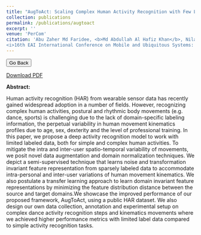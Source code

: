 ```yaml
---
title: "AugToAct: Scaling Complex Human Activity Recognition with Few Labels"
collection: publications
permalink: /publications/augtoact
excerpt: ''
venue: 'PerCom'
citation: 'Abu Zaher Md Faridee, <b>Md Abdullah Al Hafiz Khan</b>, Nilavra Pathak, Nirmalya Roy.
<i>16th EAI International Conference on Mobile and Ubiquitous Systems: Computing, Networking and Services, MobiQuitous 2019. Houston, United States.</i>'
---
```


<script>
function goBack() {
  window.history.back()
}
</script>

<button onclick="goBack()">Go Back</button>

[Download PDF](https://ahafizk.github.io/files/augtoact.pdf)

<b>Abstract:</b>

Human activity recognition (HAR) from wearable sensor data has
recently gained widespread adoption in a number of fields. However,
recognizing complex human activities, postural and rhythmic
body movements (e.g. dance, sports) is challenging due to the lack
of domain-specific labeling information, the perpetual variability
in human movement kinematics profiles due to age, sex, dexterity
and the level of professional training. In this paper, we propose a
deep activity recognition model to work with limited labeled data,
both for simple and complex human activities. To mitigate the intra
and inter-user spatio-temporal variability of movements, we posit
novel data augmentation and domain normalization techniques.
We depict a semi-supervised technique that learns noise and transformation
invariant feature representation from sparsely labeled
data to accommodate intra-personal and inter-user variations of
human movement kinematics. We also postulate a transfer learning
approach to learn domain invariant feature representations by
minimizing the feature distribution distance between the source
and target domains.We showcase the improved performance of our
proposed framework, AugToAct, using a public HAR dataset. We
also design our own data collection, annotation and experimental
setup on complex dance activity recognition steps and kinematics
movements where we achieved higher performance metrics with
limited label data compared to simple activity recognition tasks.
